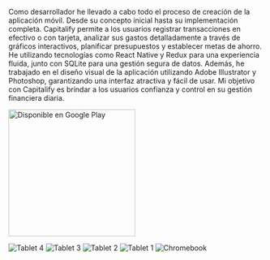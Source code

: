 Como desarrollador he llevado a cabo todo el proceso de creación de la aplicación móvil. Desde su concepto inicial hasta su implementación completa. Capitalify permite a los usuarios registrar transacciones en efectivo o con tarjeta, analizar sus gastos detalladamente a través de gráficos interactivos, planificar presupuestos y establecer metas de ahorro. He utilizando tecnologías como React Native y Redux para una experiencia fluida, junto con SQLite para una gestión segura de datos. 
Además, he trabajado en el diseño visual de la aplicación utilizando Adobe Illustrator y Photoshop, garantizando una interfaz atractiva y fácil de usar. Mi objetivo con Capitalify es brindar a los usuarios confianza y control en su gestión financiera diaria.

<a href='https://play.google.com/store/apps/details?id=com.app.capitalify&pcampaignid=pcampaignidMKT-Other-global-all-co-prtnr-py-PartBadge-Mar2515-1'><img alt='Disponible en Google Play' src='https://play.google.com/intl/en_us/badges/static/images/badges/es-419_badge_web_generic.png' width="250"/></a>

![Tablet 4](https://github.com/user-attachments/assets/62eb3ed9-5d35-4c97-942b-7dec19d746cc)
![Tablet 3](https://github.com/user-attachments/assets/a6c95481-e54c-46dc-aee4-cd14c452c1da)
![Tablet 2](https://github.com/user-attachments/assets/5b4c45f2-e831-4c7e-9b18-17b098577dc9)
![Tablet 1](https://github.com/user-attachments/assets/cb4f8411-0070-4b31-892f-f624c3e9e4b8)
![Chromebook](https://github.com/user-attachments/assets/48e41264-20ec-4776-a7b9-422b02d036d3)
